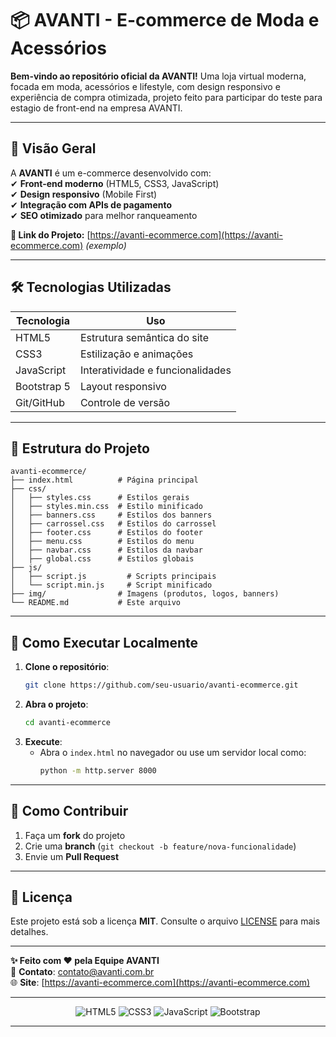 # **📦 AVANTI - E-commerce de Moda e Acessórios**  

**Bem-vindo ao repositório oficial da AVANTI!** Uma loja virtual moderna, focada em moda, acessórios e lifestyle, com design responsivo e experiência de compra otimizada, projeto feito para participar do teste para estagio de front-end na empresa AVANTI.

---

## **🚀 Visão Geral**  
A **AVANTI** é um e-commerce desenvolvido com:  
✔ **Front-end moderno** (HTML5, CSS3, JavaScript)  
✔ **Design responsivo** (Mobile First)  
✔ **Integração com APIs de pagamento**  
✔ **SEO otimizado** para melhor ranqueamento  

**🔗 Link do Projeto:** [https://avanti-ecommerce.com](https://avanti-ecommerce.com) *(exemplo)*  

---

## **🛠 Tecnologias Utilizadas**  
| **Tecnologia**   | **Uso**                          |  
|------------------|----------------------------------|  
| HTML5            | Estrutura semântica do site      |  
| CSS3             | Estilização e animações          |  
| JavaScript       | Interatividade e funcionalidades |  
| Bootstrap 5      | Layout responsivo                |  
| Git/GitHub       | Controle de versão               |  

---

## **📂 Estrutura do Projeto**  
```
avanti-ecommerce/  
├── index.html          # Página principal  
├── css/  
│   ├── styles.css      # Estilos gerais  
│   ├── styles.min.css  # Estilo minificado 
│   ├── banners.css     # Estilos dos banners  
│   ├── carrossel.css   # Estilos do carrossel  
│   ├── footer.css      # Estilos do footer  
│   ├── menu.css        # Estilos do menu  
│   ├── navbar.css      # Estilos da navbar  
│   ├── global.css      # Estilos globais 
├── js/  
│   ├── script.js         # Scripts principais  
│   └── script.min.js     # Script minificado  
├── img/                # Imagens (produtos, logos, banners)  
└── README.md           # Este arquivo  
```

---

## **🔧 Como Executar Localmente**  
1. **Clone o repositório**:  
   ```bash
   git clone https://github.com/seu-usuario/avanti-ecommerce.git
   ```  
2. **Abra o projeto**:  
   ```bash
   cd avanti-ecommerce
   ```  
3. **Execute**:  
   - Abra o `index.html` no navegador ou use um servidor local como:  
     ```bash
     python -m http.server 8000
     ```  

---


## **🤝 Como Contribuir**  
1. Faça um **fork** do projeto  
2. Crie uma **branch** (`git checkout -b feature/nova-funcionalidade`)  
3. Envie um **Pull Request**  

---

## **📜 Licença**  
Este projeto está sob a licença **MIT**. Consulte o arquivo [LICENSE](LICENSE) para mais detalhes.  

---

**✨ Feito com ❤️ pela Equipe AVANTI**  
📧 **Contato**: contato@avanti.com.br  
🌐 **Site**: [https://avanti-ecommerce.com](https://avanti-ecommerce.com)  

---

<div align="center">
  <img src="https://img.shields.io/badge/HTML5-E34F26?style=for-the-badge&logo=html5&logoColor=white" alt="HTML5">
  <img src="https://img.shields.io/badge/CSS3-1572B6?style=for-the-badge&logo=css3&logoColor=white" alt="CSS3">
  <img src="https://img.shields.io/badge/JavaScript-F7DF1E?style=for-the-badge&logo=javascript&logoColor=black" alt="JavaScript">
  <img src="https://img.shields.io/badge/Bootstrap-563D7C?style=for-the-badge&logo=bootstrap&logoColor=white" alt="Bootstrap">
</div>  

--- 